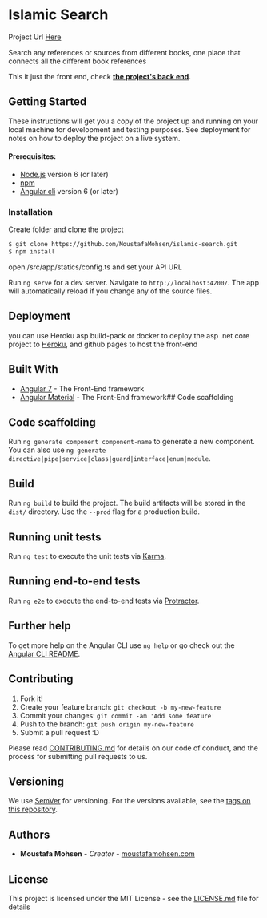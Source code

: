 
# Islamic Search

Project Url [Here](https://moustafamohsen.github.io/islamic-search/)

Search any references or sources from different books, one place that connects all the different book references

This it just the front end, check  [**the project's back end**](https://github.com/MoustafaMohsen/islamic-search-api).

## Getting Started

These instructions will get you a copy of the project up and running on your local machine for development and testing purposes. See deployment for notes on how to deploy the project on a live system.

#### Prerequisites:
-   [Node.js](https://nodejs.org/)  version 6 (or later)
-  [npm](https://www.npmjs.com/get-npm) 
- [Angular cli](https://angular.io//) version 6 (or later)


### Installation


Create folder and clone the project 

```sh
$ git clone https://github.com/MoustafaMohsen/islamic-search.git
$ npm install
```
open /src/app/statics/config.ts and set your API URL


Run `ng serve` for a dev server. Navigate to `http://localhost:4200/`. The app will automatically reload if you change any of the source files.


## Deployment

you can use Heroku asp build-pack or docker to deploy the asp .net core project to [Heroku](https://heroku.com), and github pages to host the front-end


## Built With

* [Angular 7](https://github.com/angular/angular-cli) - The Front-End framework
* [Angular Material](https://material.angular.io/) - The Front-End framework## Code scaffolding


## Code scaffolding

Run `ng generate component component-name` to generate a new component. You can also use `ng generate directive|pipe|service|class|guard|interface|enum|module`.

## Build

Run `ng build` to build the project. The build artifacts will be stored in the `dist/` directory. Use the `--prod` flag for a production build.

## Running unit tests

Run `ng test` to execute the unit tests via [Karma](https://karma-runner.github.io).

## Running end-to-end tests

Run `ng e2e` to execute the end-to-end tests via [Protractor](http://www.protractortest.org/).

## Further help

To get more help on the Angular CLI use `ng help` or go check out the [Angular CLI README](https://github.com/angular/angular-cli/blob/master/README.md).


## Contributing

1. Fork it!
2. Create your feature branch: `git checkout -b my-new-feature`
3. Commit your changes: `git commit -am 'Add some feature'`
4. Push to the branch: `git push origin my-new-feature`
5. Submit a pull request :D

Please read [CONTRIBUTING.md](https://github.com/MoustafaMohsen/islamic-search/CONTRIBUTING.md) for details on our code of conduct, and the process for submitting pull requests to us.

## Versioning

We use [SemVer](http://semver.org/) for versioning. For the versions available, see the [tags on this repository](https://github.com/your/project/tags). 

## Authors

* **Moustafa Mohsen** - *Creator* - [moustafamohsen.com](moustafamohsen.com)


## License

This project is licensed under the MIT License - see the [LICENSE.md](LICENSE.md) file for details

